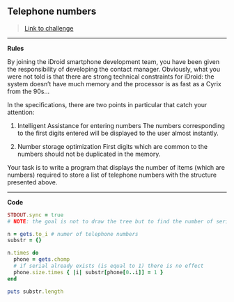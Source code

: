 
## Telephone numbers

> [Link to challenge](https://www.codingame.com/ide/puzzle/telephone-numbers)

---

**Rules**

By joining the iDroid smartphone development team, you have been given the responsibility of developing the contact manager. Obviously, what you were not told is that there are strong technical constraints for iDroid: the system doesn’t have much memory and the processor is as fast as a Cyrix from the 90s...

In the specifications, there are two points in particular that catch your attention:

1. Intelligent Assistance for entering numbers
The numbers corresponding to the first digits entered will be displayed to the user almost instantly.

2. Number storage optimization
First digits which are common to the numbers should not be duplicated in the memory.

Your task is to write a program that displays the number of items (which are numbers) required to store a list of telephone numbers with the structure presented above.

---

**Code**

```ruby
STDOUT.sync = true
# NOTE: the goal is not to draw the tree but to find the number of serials needed.

n = gets.to_i # numer of telephone numbers
substr = {}

n.times do
  phone = gets.chomp
  # if serial already exists (is equal to 1) there is no effect
  phone.size.times { |i| substr[phone[0..i]] = 1 }
end

puts substr.length
```
